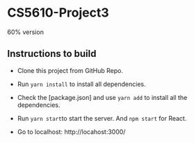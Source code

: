 # CS5610-Project3
 60% version

## Instructions to build
- Clone this project from GitHub Repo.
- Run `yarn install` to install all dependencies.
- Check the [package.json] and use `yarn add` to install all the dependencies.

- Run `yarn start`to start the server. And `npm start` for React.
- Go to localhost: http://locahost:3000/
 
